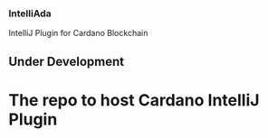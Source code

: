 ### IntelliAda

IntelliJ Plugin for Cardano Blockchain

## Under Development

# The repo to host Cardano IntelliJ Plugin
